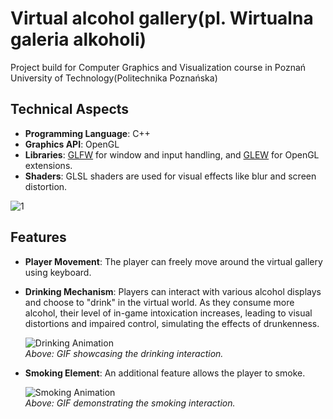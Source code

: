 # Virtual alcohol gallery(pl. Wirtualna galeria alkoholi)
Project build for Computer Graphics and Visualization course in Poznań University of Technology(Politechnika Poznańska)</br>
## Technical Aspects

- **Programming Language**: C++
- **Graphics API**: OpenGL
- **Libraries**: [GLFW](https://www.glfw.org/) for window and input handling, and [GLEW](http://glew.sourceforge.net/) for OpenGL extensions.
- **Shaders**: GLSL shaders are used for visual effects like blur and screen distortion.

![1](https://github.com/user-attachments/assets/31d59aac-50d0-4c4e-99e5-80e60080d431)

## Features

- **Player Movement**: The player can freely move around the virtual gallery using keyboard.
- **Drinking Mechanism**: Players can interact with various alcohol displays and choose to "drink" in the virtual world. As they consume more alcohol, their level of in-game intoxication increases, leading to visual distortions and impaired control, simulating the effects of drunkenness.
  
  ![Drinking Animation](https://github.com/user-attachments/assets/9d30f704-3a81-4e85-92a2-c99b6d87a977)  
  *Above: GIF showcasing the drinking interaction.*


- **Smoking Element**: An additional feature allows the player to smoke.

  ![Smoking Animation](https://github.com/user-attachments/assets/aea9780b-8ee8-4e01-8010-e6c0102f8f94)  
  *Above: GIF demonstrating the smoking interaction.*

